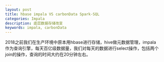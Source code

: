 ```yaml
---
layout: post
title: hbase impala VS carbonData Spark-SQL
categories: Impala
description: 底层数据存储改变
keywords: impala, carbonData
---
```


​	2018之前我们在生产环境中原本用hbase进行存储，hive做元数据管理，impala作为查询引擎，每天百亿级数据量，我们对每天的数据进行select操作，包括两个join的操作，查询的时间大约在20分钟左右。

